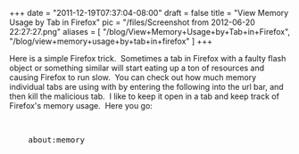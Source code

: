 
+++
date = "2011-12-19T07:37:04-08:00"
draft = false
title = "View Memory Usage by Tab in Firefox"
pic = "/files/Screenshot from 2012-06-20 22:27:27.png"
aliases = [
  "/blog/View+Memory+Usage+by+Tab+in+Firefox",
  "/blog/view+memory+usage+by+tab+in+firefox"
]
+++

<p>
	Here is a simple Firefox trick.  Sometimes a tab in Firefox with a faulty flash object or something similar will start eating up a ton of resources and causing Firefox to run slow.  You can check out how much memory individual tabs are using with by entering the following into the url bar, and then kill the malicious tab.  I like to keep it open in a tab and keep track of Firefox's memory usage.  Here you go:</p>
<p>
	 </p>
<pre>
	about:memory</pre>
